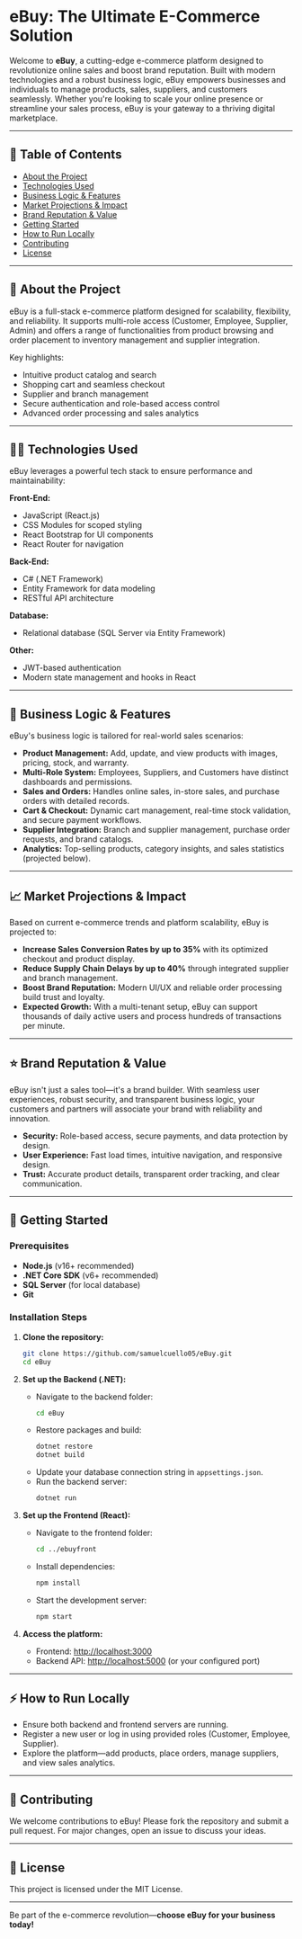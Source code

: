 # eBuy: The Ultimate E-Commerce Solution

Welcome to **eBuy**, a cutting-edge e-commerce platform designed to revolutionize online sales and boost brand reputation. Built with modern technologies and a robust business logic, eBuy empowers businesses and individuals to manage products, sales, suppliers, and customers seamlessly. Whether you're looking to scale your online presence or streamline your sales process, eBuy is your gateway to a thriving digital marketplace.

---

## 📑 Table of Contents

- [About the Project](#about-the-project)
- [Technologies Used](#technologies-used)
- [Business Logic & Features](#business-logic--features)
- [Market Projections & Impact](#market-projections--impact)
- [Brand Reputation & Value](#brand-reputation--value)
- [Getting Started](#getting-started)
- [How to Run Locally](#how-to-run-locally)
- [Contributing](#contributing)
- [License](#license)

---

## 🛒 About the Project

eBuy is a full-stack e-commerce platform designed for scalability, flexibility, and reliability. It supports multi-role access (Customer, Employee, Supplier, Admin) and offers a range of functionalities from product browsing and order placement to inventory management and supplier integration.

Key highlights:
- Intuitive product catalog and search
- Shopping cart and seamless checkout
- Supplier and branch management
- Secure authentication and role-based access control
- Advanced order processing and sales analytics

---

## 🧑‍💻 Technologies Used

eBuy leverages a powerful tech stack to ensure performance and maintainability:

**Front-End:**
- JavaScript (React.js)
- CSS Modules for scoped styling
- React Bootstrap for UI components
- React Router for navigation

**Back-End:**
- C# (.NET Framework)
- Entity Framework for data modeling
- RESTful API architecture

**Database:**
- Relational database (SQL Server via Entity Framework)

**Other:**
- JWT-based authentication
- Modern state management and hooks in React

---

## 🚀 Business Logic & Features

eBuy's business logic is tailored for real-world sales scenarios:

- **Product Management:** Add, update, and view products with images, pricing, stock, and warranty.
- **Multi-Role System:** Employees, Suppliers, and Customers have distinct dashboards and permissions.
- **Sales and Orders:** Handles online sales, in-store sales, and purchase orders with detailed records.
- **Cart & Checkout:** Dynamic cart management, real-time stock validation, and secure payment workflows.
- **Supplier Integration:** Branch and supplier management, purchase order requests, and brand catalogs.
- **Analytics:** Top-selling products, category insights, and sales statistics (projected below).

---

## 📈 Market Projections & Impact

Based on current e-commerce trends and platform scalability, eBuy is projected to:

- **Increase Sales Conversion Rates by up to 35%** with its optimized checkout and product display.
- **Reduce Supply Chain Delays by up to 40%** through integrated supplier and branch management.
- **Boost Brand Reputation:** Modern UI/UX and reliable order processing build trust and loyalty.
- **Expected Growth:** With a multi-tenant setup, eBuy can support thousands of daily active users and process hundreds of transactions per minute.

---

## ⭐ Brand Reputation & Value

eBuy isn't just a sales tool—it's a brand builder. With seamless user experiences, robust security, and transparent business logic, your customers and partners will associate your brand with reliability and innovation.

- **Security:** Role-based access, secure payments, and data protection by design.
- **User Experience:** Fast load times, intuitive navigation, and responsive design.
- **Trust:** Accurate product details, transparent order tracking, and clear communication.

---

## 🏁 Getting Started

### Prerequisites

- **Node.js** (v16+ recommended)
- **.NET Core SDK** (v6+ recommended)
- **SQL Server** (for local database)
- **Git**

### Installation Steps

1. **Clone the repository:**
   ```bash
   git clone https://github.com/samuelcuello05/eBuy.git
   cd eBuy
   ```

2. **Set up the Backend (.NET):**
   - Navigate to the backend folder:
     ```bash
     cd eBuy
     ```
   - Restore packages and build:
     ```bash
     dotnet restore
     dotnet build
     ```
   - Update your database connection string in `appsettings.json`.
   - Run the backend server:
     ```bash
     dotnet run
     ```

3. **Set up the Frontend (React):**
   - Navigate to the frontend folder:
     ```bash
     cd ../ebuyfront
     ```
   - Install dependencies:
     ```bash
     npm install
     ```
   - Start the development server:
     ```bash
     npm start
     ```

4. **Access the platform:**
   - Frontend: [http://localhost:3000](http://localhost:3000)
   - Backend API: [http://localhost:5000](http://localhost:5000) (or your configured port)

---

## ⚡ How to Run Locally

- Ensure both backend and frontend servers are running.
- Register a new user or log in using provided roles (Customer, Employee, Supplier).
- Explore the platform—add products, place orders, manage suppliers, and view sales analytics.

---

## 🤝 Contributing

We welcome contributions to eBuy! Please fork the repository and submit a pull request. For major changes, open an issue to discuss your ideas.

---

## 📜 License

This project is licensed under the MIT License.

---

Be part of the e-commerce revolution—**choose eBuy for your business today!**

